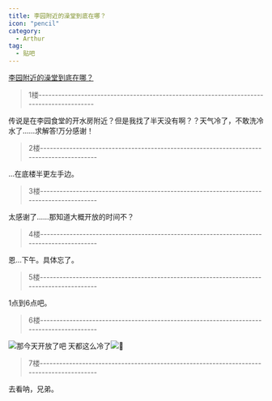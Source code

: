 ```yaml
---
title: 李园附近的澡堂到底在哪？
icon: "pencil"
category:
  - Arthur
tag:
  - 贴吧
---
```


[李园附近的澡堂到底在哪？](https://tieba.baidu.com/p/1657811143?pid=20773025132&cid=0#20773025132)


>1楼-----------------------------------------------------------------------------------------

传说是在李园食堂的开水房附近？但是我找了半天没有啊？？天气冷了，不敢洗冷水了……求解答!万分感谢！

>2楼-----------------------------------------------------------------------------------------

…在底楼半更左手边。

>3楼-----------------------------------------------------------------------------------------

太感谢了……那知道大概开放的时间不？

>4楼-----------------------------------------------------------------------------------------

恩…下午。具体忘了。

>5楼-----------------------------------------------------------------------------------------

1点到6点吧。

>6楼-----------------------------------------------------------------------------------------

![](https://pan.4a1801.life/d/Onedrive-4A1801/%E4%B8%AA%E4%BA%BA%E5%BB%BA%E7%AB%99/assets/Tieba/j_0004.gif)那今天开放了吧 天都这么冷了![](https://pan.4a1801.life/d/Onedrive-4A1801/%E4%B8%AA%E4%BA%BA%E5%BB%BA%E7%AB%99/assets/Tieba/j_0009.gif)

>7楼-----------------------------------------------------------------------------------------

去看呐，兄弟。
